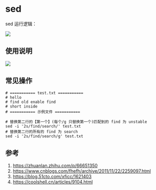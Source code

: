 # sed

sed 运行逻辑：

![](https://pic002.cnblogs.com/images/2011/96760/2011111421151143.png)

## 使用说明

![](https://pic4.zhimg.com/80/v2-31f5d953a3cd62eaf71d317fb58dbed3_1440w.jpg)


## 常见操作

```shell
# =========== test.txt ===========
# hello
# find old enable find
# short inside
# =========== 示例文件 ===========

# 替换第二行的【第一个】(每个/g 只替换第一个)匹配到的 find 为 unstable
sed -i '2s/find/search/' test.txt
# 替换第二行的所有的 find 为 search
sed -i '2s/find/search/g' test.txt
```

## 参考

1. https://zhuanlan.zhihu.com/p/66651350
2. https://www.cnblogs.com/fhefh/archive/2011/11/22/2259097.html
3. https://blog.51cto.com/xficc/1621403
4. https://coolshell.cn/articles/9104.html
